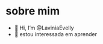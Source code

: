 # sobre mim
- 👋 Hi, I’m @LaviniaEvelly
- 👀 estou interessada em aprender
<!---
LaviniaEvelly/LaviniaEvelly is a ✨ special ✨ repository because its `README.md` (this file) appears on your GitHub profile.
You can click the Preview link to take a look at your changes.
--->
